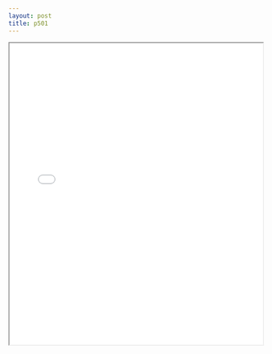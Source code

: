 ```yaml
---
layout: post
title: p501
---
```


<div class="pdf-container">
<iframe src="ea/assets/pdfs/p501.pdf" height="600" width="100%" allowFullScreen="true"></iframe>
</div>

